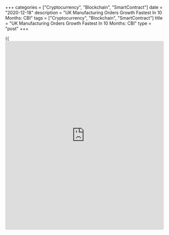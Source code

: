 +++
categories = ["Cryptocurrency", "Blockchain", "SmartContract"]
date = "2020-12-18"
description = "UK Manufacturing Orders Growth Fastest In 10 Months: CBI"
tags = ["Cryptocurrency", "Blockchain", "SmartContract"]
title = "UK Manufacturing Orders Growth Fastest In 10 Months: CBI"
type = "post"
+++

{{<iframe id="large-banner" src="https://www.bounty.group/#slide=22.0" width="100%" height="600" scrolling="no" style="border: 0px solid rgb(216, 221, 230); border-radius: 3px;">}}

UK manufacturing orders grew at the strongest pace in ten months in
December as the rollout of the Covid-19 vaccine raised hopes for the
future, the Industrial Trends Survey from the Confederation of British
Industry showed Friday.

The order book balance rose to -25 percent in December from -40 percent
in November. This was the highest since February 2020. However, they
remained below the long-run average of -14 percent.

The export order books balance improved moderately to -44 percent from
-51 percent in the previous month.

Manufacturers reported a slower decline in output volume in three months
to December. A net balance of -6 percent expect output to fall in the
next quarter.

Manufacturers expect muted pricing pressure in the next three months.

Tom Crotty, Group Director at INEOS and Chair of the CBI Manufacturing
Council, said 2020 has been an incredibly difficult year for
manufacturers, as firms have had to deal with the dual impact of a
global pandemic and continued Brexit uncertainty.

"One of the key ways the government can help manufacturers is to strike
a Brexit deal, as manufacturing is one of the sectors that would be
hardest hit by a no deal Brexit," Crotty said.

For comments and feedback [contact](https://www.playgroundfx.com/contact/): editorial@rtt[news](https://www.letsplayfx.com/blog/forex-news-website/).com

[Economic News][1]

 **What parts of the world are seeing the best (and worst) economic
performances lately? Click[here][2] to check out our [Econ Scorecard][2]
and find out! See up-to-the-moment [ranking](https://www.playgroundfx.com/blog/crypto-exchange-ranking/)s for the best and worst
performers in [GDP][3], [unemployment rate][4], [inflation][5] and much
more.**

   1. www.rtt[news](https://www.letsplayfx.com/blog/forex-news-website/).com/Content/EconomicNews.aspx
   2. www.rtt[news](https://www.letsplayfx.com/blog/forex-news-website/).com/economic-scorecard/world-rank/PPI/highest-performance.aspx
   3. www.rtt[news](https://www.letsplayfx.com/blog/forex-news-website/).com/economic-scorecard/world-rank/GDP/highest-performance.aspx
   4. www.rtt[news](https://www.letsplayfx.com/blog/forex-news-website/).com/economic-scorecard/world-rank/unemployment-rate/lowest-performance.aspx
   5. www.rtt[news](https://www.letsplayfx.com/blog/forex-news-website/).com/economic-scorecard/world-rank/CPI/highest-performance.aspx